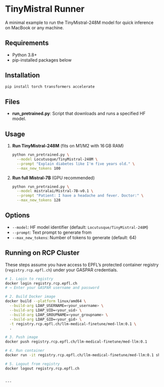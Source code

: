 # TinyMistral Runner

A minimal example to run the TinyMistral-248M model for quick inference on MacBook or any machine.

## Requirements

* Python 3.8+
* pip-installed packages below

## Installation

```bash
pip install torch transformers accelerate
```

## Files

* **run\_pretrained.py**: Script that downloads and runs a specified HF model.

## Usage

1. **Run TinyMistral-248M** (fits on M1/M2 with 16 GB RAM)

   ```bash
   python run_pretrained.py \
     --model Locutusque/TinyMistral-248M \
     --prompt "Explain diabetes like I'm five years old." \
     --max_new_tokens 100
   ```

2. **Run full Mistral-7B** (GPU recommended)

   ```bash
   python run_pretrained.py \
     --model mistralai/Mistral-7B-v0.1 \
     --prompt "Patient: I have a headache and fever. Doctor:" \
     --max_new_tokens 128
   ```

## Options

* `--model`: HF model identifier (default: `Locutusque/TinyMistral-248M`)
* `--prompt`: Text prompt to generate from
* `--max_new_tokens`: Number of tokens to generate (default: 64)

## Running on RCP Cluster

These steps assume you have access to EPFL’s protected container registry (`registry.rcp.epfl.ch`) under your GASPAR credentials.

```bash
# 1. Login to registry
docker login registry.rcp.epfl.ch
# → Enter your GASPAR username and password

# 2. Build Docker image
docker build --platform linux/amd64 \
  --build-arg LDAP_USERNAME=<your_username> \
  --build-arg LDAP_UID=<your_uid> \
  --build-arg LDAP_GROUPNAME=<your_groupname> \
  --build-arg LDAP_GID=<your_gid> \
  -t registry.rcp.epfl.ch/llm-medical-finetune/med-llm:0.1 \
  .

# 3. Push image
docker push registry.rcp.epfl.ch/llm-medical-finetune/med-llm:0.1

# 4. Run container
docker run -it registry.rcp.epfl.ch/llm-medical-finetune/med-llm:0.1 sh

# 5. Logout from registry
docker logout registry.rcp.epfl.ch


---